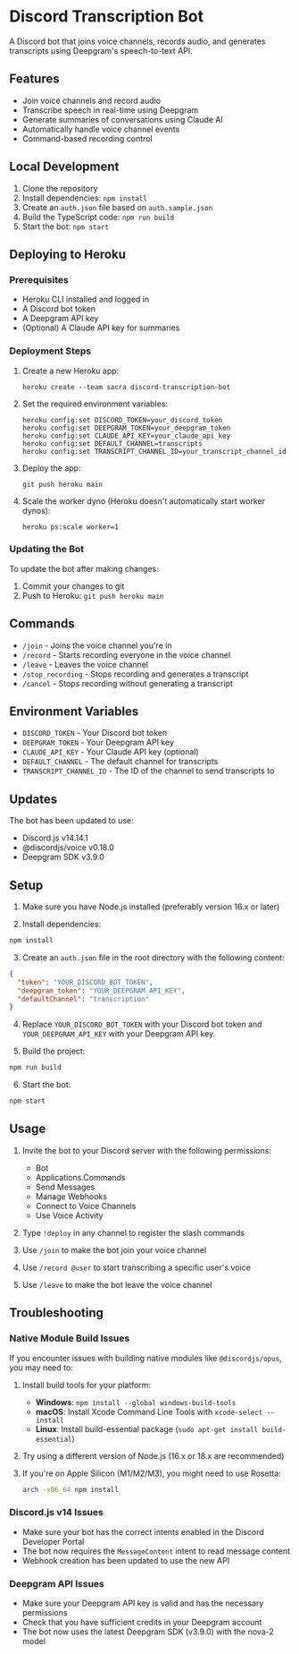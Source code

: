 # Discord Transcription Bot

A Discord bot that joins voice channels, records audio, and generates transcripts using Deepgram's speech-to-text API.

## Features

- Join voice channels and record audio
- Transcribe speech in real-time using Deepgram
- Generate summaries of conversations using Claude AI
- Automatically handle voice channel events
- Command-based recording control

## Local Development

1. Clone the repository
2. Install dependencies: `npm install`
3. Create an `auth.json` file based on `auth.sample.json`
4. Build the TypeScript code: `npm run build`
5. Start the bot: `npm start`

## Deploying to Heroku

### Prerequisites

- Heroku CLI installed and logged in
- A Discord bot token
- A Deepgram API key
- (Optional) A Claude API key for summaries

### Deployment Steps

1. Create a new Heroku app:
   ```
   heroku create --team sacra discord-transcription-bot
   ```

2. Set the required environment variables:
   ```
   heroku config:set DISCORD_TOKEN=your_discord_token
   heroku config:set DEEPGRAM_TOKEN=your_deepgram_token
   heroku config:set CLAUDE_API_KEY=your_claude_api_key
   heroku config:set DEFAULT_CHANNEL=transcripts
   heroku config:set TRANSCRIPT_CHANNEL_ID=your_transcript_channel_id
   ```

3. Deploy the app:
   ```
   git push heroku main
   ```

4. Scale the worker dyno (Heroku doesn't automatically start worker dynos):
   ```
   heroku ps:scale worker=1
   ```

### Updating the Bot

To update the bot after making changes:

1. Commit your changes to git
2. Push to Heroku: `git push heroku main`

## Commands

- `/join` - Joins the voice channel you're in
- `/record` - Starts recording everyone in the voice channel
- `/leave` - Leaves the voice channel
- `/stop_recording` - Stops recording and generates a transcript
- `/cancel` - Stops recording without generating a transcript

## Environment Variables

- `DISCORD_TOKEN` - Your Discord bot token
- `DEEPGRAM_TOKEN` - Your Deepgram API key
- `CLAUDE_API_KEY` - Your Claude API key (optional)
- `DEFAULT_CHANNEL` - The default channel for transcripts
- `TRANSCRIPT_CHANNEL_ID` - The ID of the channel to send transcripts to

## Updates

The bot has been updated to use:
- Discord.js v14.14.1
- @discordjs/voice v0.18.0
- Deepgram SDK v3.9.0

## Setup

1. Make sure you have Node.js installed (preferably version 16.x or later)

2. Install dependencies:
```bash
npm install
```

3. Create an `auth.json` file in the root directory with the following content:
```json
{
  "token": "YOUR_DISCORD_BOT_TOKEN",
  "deepgram_token": "YOUR_DEEPGRAM_API_KEY",
  "defaultChannel": "transcription"
}
```

4. Replace `YOUR_DISCORD_BOT_TOKEN` with your Discord bot token and `YOUR_DEEPGRAM_API_KEY` with your Deepgram API key.

5. Build the project:
```bash
npm run build
```

6. Start the bot:
```bash
npm start
```

## Usage

1. Invite the bot to your Discord server with the following permissions:
   - Bot
   - Applications.Commands
   - Send Messages
   - Manage Webhooks
   - Connect to Voice Channels
   - Use Voice Activity

2. Type `!deploy` in any channel to register the slash commands
3. Use `/join` to make the bot join your voice channel
4. Use `/record @user` to start transcribing a specific user's voice
5. Use `/leave` to make the bot leave the voice channel

## Troubleshooting

### Native Module Build Issues

If you encounter issues with building native modules like `@discordjs/opus`, you may need to:

1. Install build tools for your platform:
   - **Windows**: `npm install --global windows-build-tools`
   - **macOS**: Install Xcode Command Line Tools with `xcode-select --install`
   - **Linux**: Install build-essential package (`sudo apt-get install build-essential`)

2. Try using a different version of Node.js (16.x or 18.x are recommended)

3. If you're on Apple Silicon (M1/M2/M3), you might need to use Rosetta:
   ```bash
   arch -x86_64 npm install
   ```

### Discord.js v14 Issues

- Make sure your bot has the correct intents enabled in the Discord Developer Portal
- The bot now requires the `MessageContent` intent to read message content
- Webhook creation has been updated to use the new API

### Deepgram API Issues

- Make sure your Deepgram API key is valid and has the necessary permissions
- Check that you have sufficient credits in your Deepgram account
- The bot now uses the latest Deepgram SDK (v3.9.0) with the nova-2 model